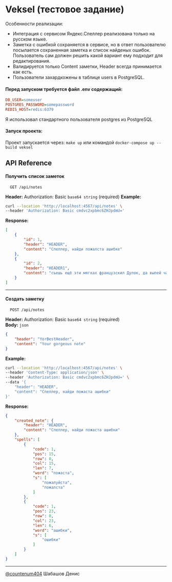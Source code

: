 # Veksel (тестовое задание)

Особенности реализации:   
- Интеграция с сервисом Яндекс.Спеллер реализована только на русском языке.
- Заметка с ошибкой сохраняется в сервисе, но в ответ пользователю посылается сохраненная заметка и список найденых ошибок. Пользователь сам должен решить какой вариант ему подходит для редактирования.
- Валидируется только Content заметки, Header всегда принимается как есть.
- Пользователи захардкожены в таблице users в PostgreSQL.

#### Перед запуском требуется файл .env содержащий:
```cfg
DB_USER=someuser
POSTGRES_PASSWORD=somepassword
REDIS_HOST=redis:6379
```
Я использовал стандартного пользователя postgres из PostgreSQL

#### Запуск проекта:   
Проект запускается через: `make up` или командой `docker-compose up --build veksel`


## API Reference

#### Получить список заметок

```http
  GET /api/notes
```
**Header:** Authorization: Basic `base64 string` (required)
**Example:**
```bash
curl --location 'http://localhost:4567/api/notes' \
--header 'Authorization: Basic cmdvc2xpbmc6ZHJpdmU='
```
**Response:**
```json
[
    {
        "id": 1,
        "header": "HEADER",
        "content": "Спеллер, найди пожалста ашибке"
    },
    {
        "id": 2,
        "header": "HEADER1",
        "content": "съешь ещё эти мягках французскил Дулок, да выпей чаю"
    }
]
```
---

#### Создать заметку

```http
  POST /api/notes
```
**Header:** Authorization: Basic `base64 string` (required)  
**Body:** `json`
```json
{
    "header": "YorBestHeader",
    "content": "Your gorgeous note"
}
```

**Example:**
```bash
curl --location 'http://localhost:4567/api/notes' \
--header 'Content-Type: application/json' \
--header 'Authorization: Basic cmdvc2xpbmc6ZHJpdmU=' \
--data '{
    "header": "HEADER",
    "content": "Спеллер, найди пожаста ашибки"
}'
```

**Response:**
```json
{
    "created_note": {
        "header": "HEADER",
        "content": "Спеллер, найди пожаста ашибки"
    },
    "spells": [
        {
            "code": 1,
            "pos": 15,
            "row": 0,
            "col": 15,
            "len": 7,
            "word": "пожаста",
            "s": [
                "пожалуйста",
                "пожалста"
            ]
        },
        {
            "code": 1,
            "pos": 23,
            "row": 0,
            "col": 23,
            "len": 6,
            "word": "ашибки",
            "s": [
                "ошибки"
            ]
        }
    ]
}
```

---

[@сountenum404](https://www.github.com/сountenum404) Шабашов Денис